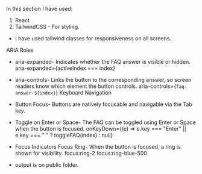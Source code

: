 In this section I have used:
1. React
2. TailwindCSS - For styling.
- I have used tailwind classes for responsiveness on all screens.

ARIA Roles

- aria-expanded- Indicates whether the FAQ answer is visible or hidden.
aria-expanded={activeIndex === index}

- aria-controls- Links the button to the corresponding answer, so screen readers know which element the button controls.
aria-controls={`faq-answer-${index}`}
Keyboard Navigation

- Button Focus- Buttons are natively focusable and navigable via the Tab key.

- Toggle on Enter or Space- The FAQ can be toggled using Enter or Space when the button is focused.
onKeyDown={(e) => e.key === "Enter" || e.key === " " ? toggleFAQ(index) : null}

- Focus Indicators
Focus Ring- When the button is focused, a ring is shown for visibility.
focus:ring-2 focus:ring-blue-500
 
 - output is on public folder.
